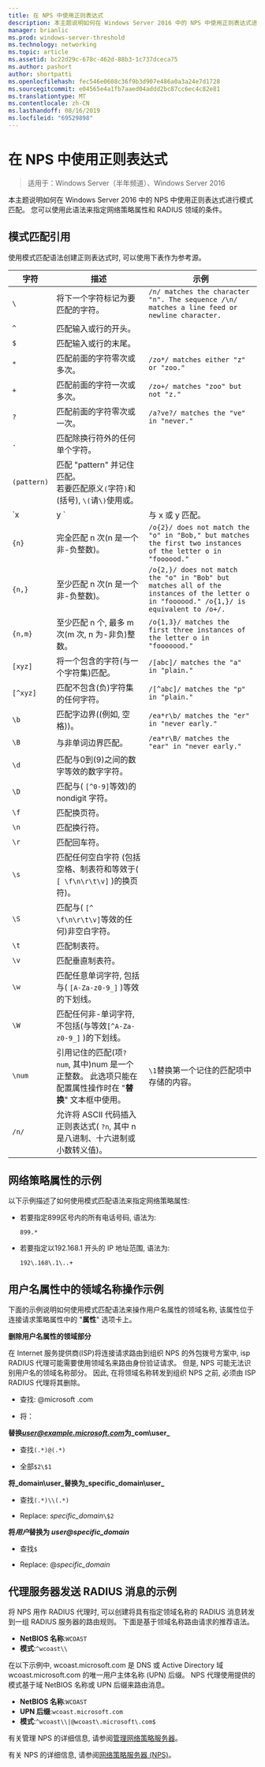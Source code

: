 ```yaml
---
title: 在 NPS 中使用正则表达式
description: 本主题说明如何在 Windows Server 2016 中的 NPS 中使用正则表达式进行模式匹配。 您可以使用此语法来指定网络策略属性和 RADIUS 领域的条件。
manager: brianlic
ms.prod: windows-server-threshold
ms.technology: networking
ms.topic: article
ms.assetid: bc22d29c-678c-462d-88b3-1c737dceca75
ms.author: pashort
author: shortpatti
ms.openlocfilehash: fec546e0608c36f9b3d907e486a0a3a24e7d1728
ms.sourcegitcommit: e04565e4a1fb7aaed04addd2bc87cc6ec4c82e81
ms.translationtype: MT
ms.contentlocale: zh-CN
ms.lasthandoff: 08/16/2019
ms.locfileid: "69529898"
---
```

# <a name="use-regular-expressions-in-nps"></a>在 NPS 中使用正则表达式

>适用于：Windows Server（半年频道）、Windows Server 2016

本主题说明如何在 Windows Server 2016 中的 NPS 中使用正则表达式进行模式匹配。 您可以使用此语法来指定网络策略属性和 RADIUS 领域的条件。

## <a name="pattern-matching-reference"></a>模式匹配引用

使用模式匹配语法创建正则表达式时, 可以使用下表作为参考源。


|  字符  |                                                                                 描述                                                                                  |                                                                 示例                                                                 |
|-------------|------------------------------------------------------------------------------------------------------------------------------------------------------------------------------|-----------------------------------------------------------------------------------------------------------------------------------------|
|     `\`|                                                             将下一个字符标记为要匹配的字符。                                                               |                      `/n/ matches the character "n". The sequence /\n/ matches a line feed or newline character.`                       |
|     `^`     |                                                                 匹配输入或行的开头。                                                                  |                                                                 &nbsp;                                                                  |
|     `$`     |                                                                    匹配输入或行的末尾。                                                                     |                                                                 &nbsp;                                                                  |
|     `*`     |                                                             匹配前面的字符零次或多次。                                                              |                                                  `/zo*/ matches either "z" or "zoo."`                                                   |
|     `+`     |                                                              匹配前面的字符一次或多次。                                                              |                                                   `/zo+/ matches "zoo" but not "z."`                                                    |
|     `?`     |                                                              匹配前面的字符零次或一次。                                                              |                                                 `/a?ve?/ matches the "ve" in "never."`                                                  |
|     `.`     |                                                           匹配除换行符外的任何单个字符。                                                           |                                                                 &nbsp;                                                                  |
| `(pattern)` |                         匹配 "pattern" 并记住匹配。<br />若要匹配原义`(`字符`)`和 (括号), `\(`请`\)`使用或。                         |                                                                 &nbsp;                                                                  |
|   `x | y `  |                                                                               与 x 或 y 匹配。                                                          |
|   `{n} `    |                                                          完全匹配 n 次\(n 是一个非\-负整数\)。                                                           |               `/o{2}/ does not match the "o" in "Bob," but matches the first two instances of the letter o in "foooood."`               |
|   `{n,}`    |                                                          至少匹配 n 次\(n 是一个非\-负整数\)。                                                          | `/o{2,}/ does not match the "o" in "Bob" but matches all of the instances of the letter o in "foooood." /o{1,}/ is equivalent to /o+/.` |
|   `{n,m}`   |                                                至少匹配 n 个, 最多 m 次\(m 次, n 为\-非负\)整数。                                                |                               `/o{1,3}/ matches the first three instances of the letter o in "fooooood."`                               |
|   `[xyz]`   |                                                       将一个包含的字符\(与一个字符集\)匹配。                                                        |                                                  `/[abc]/ matches the "a" in "plain."`                                                  |
|  `[^xyz]`   |                                                  匹配不包含\(负\)字符集的任何字符。                                                  |                                                 `/[^abc]/ matches the "p" in "plain."`                                                  |
|    `\b`     |                                                              匹配字边界\((例如, 空格\))。                                                               |                                              `/ea*r\b/ matches the "er" in "never early."`                                              |
|    `\B`     |                                                                         与非单词边界匹配。                                                                          |                                             `/ea*r\B/ matches the "ear" in "never early."`                                              |
|    `\d`     |                                                       匹配与0到\(9\)之间的数字等效的数字字符。                                                        |                                                                 &nbsp;                                                                  |
|    `\D`     |                                                           匹配与\( `[^0-9]`等效\)的 nondigit 字符。                                                           |                                                                 &nbsp;                                                                  |
|    `\f`     |                                                                        匹配换页符。                                                                        |                                                                 &nbsp;                                                                  |
|    `\n`     |                                                                        匹配换行符。                                                                        |                                                                 &nbsp;                                                                  |
|    `\r`     |                                                                     匹配回车符。                                                                     |                                                                 &nbsp;                                                                  |
|    `\s`     |                                   匹配任何空白字符 (包括空格、制表符和等效于\( `[ \f\n\r\t\v]` \)的换页符)。                                   |                                                                 &nbsp;                                                                  |
|    `\S`     |                                                  匹配与\( `[^ \f\n\r\t\v]`等效的任何\)非空白字符。                                                   |                                                                 &nbsp;                                                                  |
|    `\t`     |                                                                           匹配制表符。                                                                           |                                                                 &nbsp;                                                                  |
|    `\v`     |                                                                      匹配垂直制表符。                                                                       |                                                                 &nbsp;                                                                  |
|    `\w`     |                                              匹配任意单词字符, 包括与\( `[A-Za-z0-9_]` \)等效的下划线。                                              |                                                                 &nbsp;                                                                  |
|    `\W`     |                                           匹配任何非\-单词字符, 不包括\(与等效`[^A-Za-z0-9_]` \)的下划线。                                           |                                                                 &nbsp;                                                                  |
|   `\num`    | 引用记住的匹配\(项`?num`, 其中\)num 是一个正整数。  此选项只能在配置属性操作时在 "**替换**" 文本框中使用。 |                                       `\1`替换第一个记住的匹配项中存储的内容。                                       |
|   `/n/ `    |                      允许将 ASCII 代码插入正则表达式\( `?n`, 其中 n 是八进制、十六进制或小数转义值\)。                       |                                                                 &nbsp;                                                                  |

## <a name="examples-for-network-policy-attributes"></a>网络策略属性的示例

以下示例描述了如何使用模式匹配语法来指定网络策略属性:

- 若要指定899区号内的所有电话号码, 语法为:

     `899.*`

- 若要指定以192.168.1 开头的 IP 地址范围, 语法为:

    `192\.168\.1\..+`

## <a name="examples-for-manipulation-of-the-realm-name-in-the-user-name-attribute"></a>用户名属性中的领域名称操作示例

下面的示例说明如何使用模式匹配语法来操作用户名属性的领域名称, 该属性位于连接请求策略属性中的 "**属性**" 选项卡上。

**删除用户名属性的领域部分**

在 Internet 服务提供商\(ISP\)将连接请求路由到组织 NPS 的外包拨号方案中, isp RADIUS 代理可能需要使用领域名来路由身份验证请求。 但是, NPS 可能无法识别用户名的领域名称部分。 因此, 在将领域名称转发到组织 NPS 之前, 必须由 ISP RADIUS 代理将其删除。

- 查找: @microsoft \.com

- 将：

**替换<em>user@example.microsoft.com</em>为_com\user_**

- 查找`(.*)@(.*)`

- 全部`$2\$1`



**将_domain\user_替换为_specific_domain\user_**

- 查找`(.*)\\(.*)`

- Replace: *specific_domain*`\$2`



<strong>将*用户*替换为 *user@specific_domain</strong>*

- 查找`$`

- Replace: @*specific_domain*

## <a name="example-for-radius-message-forwarding-by-a-proxy-server"></a>代理服务器发送 RADIUS 消息的示例

将 NPS 用作 RADIUS 代理时, 可以创建将具有指定领域名称的 RADIUS 消息转发到一组 RADIUS 服务器的路由规则。 下面是基于领域名称路由请求的推荐语法。

- **NetBIOS 名称**:`WCOAST`
- **模式**:`^wcoast\\`

在以下示例中, wcoast.microsoft.com 是 DNS 或 Active Directory 域 wcoast.microsoft.com 的唯一用户主体名称 (UPN) 后缀。 NPS 代理使用提供的模式基于域 NetBIOS 名称或 UPN 后缀来路由消息。

- **NetBIOS 名称**:`WCOAST`
- **UPN 后缀**:`wcoast.microsoft.com`
- **模式**:`^wcoast\\|@wcoast\.microsoft\.com$`


有关管理 NPS 的详细信息, 请参阅[管理网络策略服务器](nps-manage-top.md)。

有关 NPS 的详细信息, 请参阅[网络策略服务器 (NPS)](nps-top.md)。
